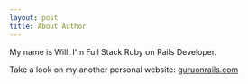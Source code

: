 ```yaml
---
layout: post
title: About Author
---
```


My name is Will. I'm Full Stack Ruby on Rails Developer.

Take a look on my another personal website: [guruonrails.com](http://www.guruonrails.com)